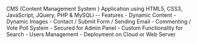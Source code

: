 CMS (Content Management System ) Application using HTML5, CSS3, JavaScript, JQuery, PHP & MySQLi
  -- Features
    - Dynamic Content
    - Dynamic Images
    - Contact / Submit Form / Sending Email
    - Commenting / Vote Poll System
    - Secured for Admin Panel
    - Custom Functionality for Search
    - Users Management
    - Deployment on Cloud or Web Server
  
